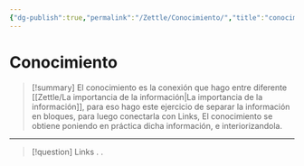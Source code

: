 ```yaml
---
{"dg-publish":true,"permalink":"/Zettle/Conocimiento/","title":"conocimiento","tags":["Pensamiento"],"created":"2023-08-31T17:34:11.435-05:00","updated":"2023-09-08T20:09:56.025-05:00"}
---
```



# Conocimiento

> [!summary] 
> El conocimiento es la conexión que hago entre diferente [[Zettle/La importancia de la información\|La importancia de la información]], para eso hago este ejercicio de separar la información en bloques, para luego conectarla con Links, El conocimiento se obtiene poniendo en práctica dicha información, e interiorizandola.

- - - 
> [!question] Links
> .
> .

